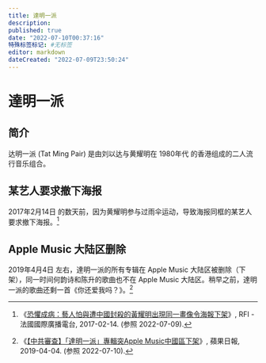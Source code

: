 ```yaml
---
title: 達明一派
description:
published: true
date: "2022-07-10T00:37:16"
特殊标签标记: #无标签
editor: markdown
dateCreated: "2022-07-09T23:50:24"
---
```


# 達明一派

## 简介

达明一派 (Tat Ming Pair) 是由刘以达与黄耀明在 1980年代 的香港组成的二人流行音乐组合。

## 某艺人要求撤下海报

2017年2月14日 的数天前，因为黄耀明参与过雨伞运动，导致海报同框的某艺人要求撤下海报。[^20170214]

[^20170214]: 《[恐懼成病：藝人怕與遭中國封殺的黃耀明出現同一畫像令海報下架](https://web.archive.org/web/20211103185846/https://www.rfi.fr/tw/中國/20170214-恐懼成病：藝人怕與遭中國封殺的黃耀明出現同一畫像令海報下架)》, RFI - 法國國際廣播電台, 2017-02-14. (参照 2022-07-09).

## Apple Music 大陆区删除

2019年4月4日 左右，達明一派的所有专辑在 Apple Music 大陆区被删除（下架），同一时间何韵诗和陈升的歌曲也不在 Apple Music 大陆区。稍早之前，達明一派的歌曲还剩一首《你还爱我吗？》。[^TXRY]

[^TXRY]: 《[【中共審查】「達明一派」專輯突Apple Music中國區下架](https://web.archive.org/web/20220709162151/https://www.appledaily.com.tw/international/20190404/TXRYRNOSWHM43B4237LMQUEE4U/)》, 蘋果日報, 2019-04-04. (参照 2022-07-10).
